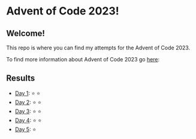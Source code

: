 # Advent of Code 2023!
## Welcome!
This repo is where you can find my attempts for the Advent of Code 2023.

To find more information about Advent of Code 2023 go [here](https://adventofcode.com/2023/about):

## Results
- [Day 1](src/Day_1.py): :star: :star:
- [Day 2](src/Day_2.py): :star: :star:
- [Day 3](src/Day_3.py): :star: :star:
- [Day 4](src/Day_4.py): :star: :star:
- [Day 5](src/Day_5.py): :star: 